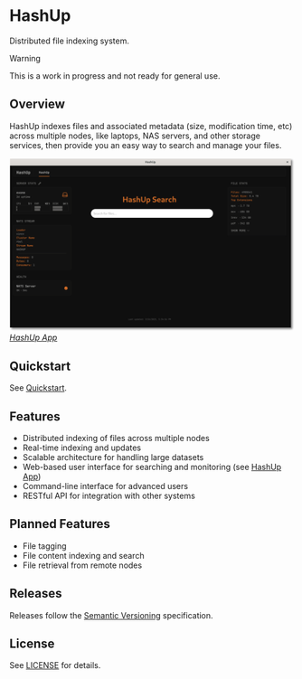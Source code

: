 # HashUp

Distributed file indexing system.

>[!WARNING]
> This is a work in progress and not ready for general use.

## Overview

HashUp indexes files and associated metadata (size, modification time, etc) across multiple nodes, like laptops, NAS servers, and other storage services, then provide you an easy way to search and manage your files.

![Screenshot](/docs/screenshot.png)
_[HashUp App](https://github.com/rubiojr/hashup-app)_

## Quickstart

See [Quickstart](docs/quickstart.md).

## Features

- Distributed indexing of files across multiple nodes
- Real-time indexing and updates
- Scalable architecture for handling large datasets
- Web-based user interface for searching and monitoring (see [HashUp App](https://github.com/rubiojr/hashup-app))
- Command-line interface for advanced users
- RESTful API for integration with other systems

## Planned Features

- File tagging
- File content indexing and search
- File retrieval from remote nodes

## Releases

Releases follow the [Semantic Versioning](https://semver.org/) specification.

## License

See [LICENSE](LICENSE) for details.

